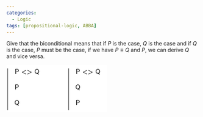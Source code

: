 ```yaml
---
categories:
  - Logic 
tags: [propositional-logic, ABBA]
---
```


Give that the biconditional means that if $P$ is the case, $Q$ is the case and if $Q$ is the case, $P$ must be the case, if we have $P \equiv Q$ and $P$, we can derive $Q$ and vice versa.

![biconditional-elim.png](../img/biconditional-elim.png)
